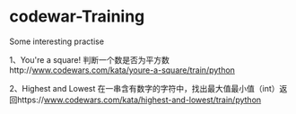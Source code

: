 # codewar-Training
Some interesting practise

1、You're a square!
判断一个数是否为平方数http://www.codewars.com/kata/youre-a-square/train/python

2、Highest and Lowest
在一串含有数字的字符中，找出最大值最小值（int）返回https://www.codewars.com/kata/highest-and-lowest/train/python
